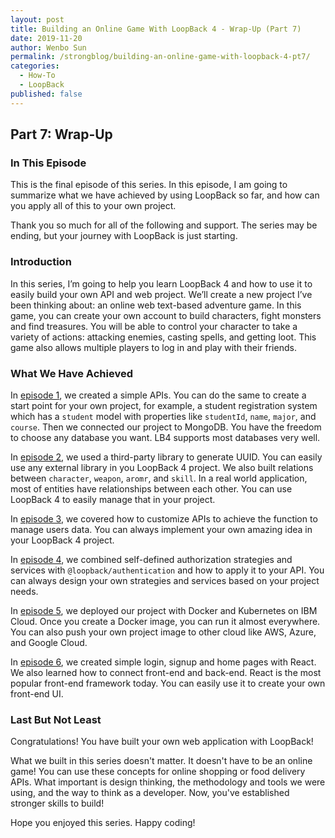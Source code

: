 ```yaml
---
layout: post
title: Building an Online Game With LoopBack 4 - Wrap-Up (Part 7)
date: 2019-11-20
author: Wenbo Sun
permalink: /strongblog/building-an-online-game-with-loopback-4-pt7/
categories:
  - How-To
  - LoopBack
published: false
---
```


## Part 7: Wrap-Up

### In This Episode

This is the final episode of this series. In this episode, I am going to summarize what we have achieved by using LoopBack so far, and how can you apply all of this to your own project.

Thank you so much for all of the following and support. The series may be ending, but your journey with LoopBack is just starting.

<!--more-->

### Introduction

In this series, I’m going to help you learn LoopBack 4 and how to use it to easily build your own API and web project. We’ll create a new project I’ve been thinking about: an online web text-based adventure game. In this game, you can create your own account to build characters, fight monsters and find treasures. You will be able to control your character to take a variety of actions: attacking enemies, casting spells, and getting loot. This game also allows multiple players to log in and play with their friends.

### What We Have Achieved

In [episode 1](https://strongloop.com/strongblog/building-online-game-with-loopback-4-pt1/), we created a simple APIs. You can do the same to create a start point for your own project, for example, a student registration system which has a `student` model with properties like `studentId`, `name`, `major`, and `course`. Then we connected our project to MongoDB. You have the freedom to choose any database you want. LB4 supports most databases very well.

In [episode 2](https://strongloop.com/strongblog/building-an-online-game-with-loopback-4-pt2/), we used a third-party library to generate UUID. You can easily use any external library in you LoopBack 4 project. We also built relations between `character`, `weapon`, `aromr`, and `skill`. In a real world application, most of entities have relationships between each other. You can use LoopBack 4 to easily manage that in your project.

In [episode 3](https://strongloop.com/strongblog/building-an-online-game-with-loopback-4-pt3/), we covered how to customize APIs to achieve the function to manage users data. You can always implement your own amazing idea in your LoopBack 4 project.

In [episode 4](https://strongloop.com/strongblog/building-an-online-game-with-loopback-4-pt4/), we combined self-defined authorization strategies and services with `@loopback/authentication` and how to apply it to your API. You can always design your own strategies and services based on your project needs.

In [episode 5](https://strongloop.com/strongblog/building-an-online-game-with-loopback-4-pt5/), we deployed our project with Docker and Kubernetes on IBM Cloud. Once you create a Docker image, you can run it almost everywhere. You can also push your own project image to other cloud like AWS, Azure, and Google Cloud.

In [episode 6](https://strongloop.com/strongblog/building-an-online-game-with-loopback-4-pt6/), we created simple login, signup and home pages with React. We also learned how to connect front-end and back-end. React is the most popular front-end framework today. You can easily use it to create your own front-end UI.

### Last But Not Least

Congratulations! You have built your own web application with LoopBack!

What we built in this series doesn't matter. It doesn't have to be an online game! You can use these concepts for online shopping or food delivery APIs. What important is design thinking, the methodology and tools we were using, and the way to think as a developer. Now, you've established stronger skills to build! 

Hope you enjoyed this series. Happy coding!
